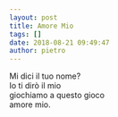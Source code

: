 ```yaml
---
layout: post
title: Amore Mio
tags: []
date: 2018-08-21 09:49:47
author: pietro
---
```

Mi dici il tuo nome?<br/>Io ti dirò il mio<br/>giochiamo a questo gioco<br/>amore mio.
